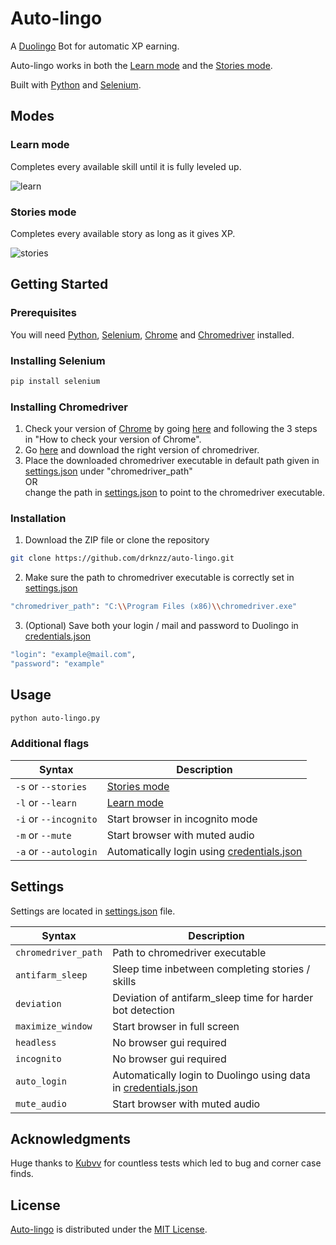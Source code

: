 <!-- ABOUT THE PROJECT -->
# Auto-lingo

A <a href="https://www.duolingo.com/" target="_blank">Duolingo</a> Bot for automatic XP earning.

Auto-lingo works in both the [Learn mode](#learn-mode) and the [Stories mode](#stories-mode).

Built with [Python](https://www.python.org/) and [Selenium](https://www.selenium.dev/).

## Modes

### Learn mode

Completes every available skill until it is fully leveled up.

![learn](https://user-images.githubusercontent.com/65187002/126021764-1e29e0fd-54a4-4041-91ce-ea0e6e68c09e.gif)

### Stories mode

Completes every available story as long as it gives XP.

![stories](https://user-images.githubusercontent.com/65187002/126019082-07b89071-cce6-4a92-a826-d539d9f09ca1.gif)

<!-- GETTING STARTED -->
## Getting Started

<!-- To get a local copy up and running follow these simple steps. -->

### Prerequisites

You will need [Python](https://www.python.org/), [Selenium](https://www.selenium.dev/), [Chrome](https://www.google.com/intl/en_en/chrome/) and [Chromedriver](https://chromedriver.chromium.org/downloads) installed.

### Installing Selenium

```sh
pip install selenium
```

### Installing Chromedriver

1. Check your version of [Chrome](https://www.google.com/intl/en_en/chrome/) by going [here](https://www.google.com/chrome/update/) and following the 3 steps in "How to check your version of Chrome".
2. Go [here](https://chromedriver.chromium.org/downloads) and download the right version of chromedriver.
3. Place the downloaded chromedriver executable in default path given in [settings.json](https://github.com/drknzz/auto-lingo/blob/main/settings.json) under "chromedriver_path" <br>OR<br>change the path in [settings.json](https://github.com/drknzz/auto-lingo/blob/main/settings.json) to point to the chromedriver executable.

### Installation

1. Download the ZIP file or clone the repository

```sh
git clone https://github.com/drknzz/auto-lingo.git
```

2. Make sure the path to chromedriver executable is correctly set in [settings.json](https://github.com/drknzz/auto-lingo/blob/main/settings.json)

```sh
"chromedriver_path": "C:\\Program Files (x86)\\chromedriver.exe"
```

3. (Optional) Save both your login / mail and password to Duolingo in [credentials.json](https://github.com/drknzz/auto-lingo/blob/main/credentials.json)

```sh
"login": "example@mail.com",
"password": "example"
```

<!-- USAGE EXAMPLES -->
## Usage

```sh
python auto-lingo.py
```

### Additional flags

| Syntax                    | Description                                                                                                   |
| ------------------------- | ------------------------------------------------------------------------------------------------------------- |
| ``-s`` or ``--stories``   | [Stories mode](#stories-mode)                                                                                 |
| ``-l`` or ``--learn``     | [Learn mode](#learn-mode)                                                                                     |
| ``-i`` or ``--incognito`` | Start browser in incognito mode                                                                               |
| ``-m`` or ``--mute``      | Start browser with muted audio                                                                                |
| ``-a`` or ``--autologin`` | Automatically login using [credentials.json](https://github.com/drknzz/auto-lingo/blob/main/credentials.json) |

## Settings

Settings are located in [settings.json](https://github.com/drknzz/auto-lingo/blob/main/settings.json) file.

| Syntax                    | Description                                                                                                   |
| ------------------------- | ------------------------------------------------------------------------------------------------------------- |
| `chromedriver_path`   | Path to chromedriver executable                                                                                 |
| `antifarm_sleep`     | Sleep time inbetween completing stories / skills                                                                                    |
|  `deviation`   |  Deviation of antifarm_sleep time for harder bot detection   |
|  `maximize_window`   | Start browser in full screen    |
|  `headless`   |  No browser gui required   |
|  `incognito`   | No browser gui required    |
|  `auto_login`   |  Automatically login to Duolingo using data in [credentials.json](https://github.com/drknzz/auto-lingo/blob/main/credentials.json)   |
| `mute_audio` |Start browser with muted audio  |


## Acknowledgments

Huge thanks to [Kubvv](https://github.com/Kubvv) for countless tests which led to bug and corner case finds.

<!-- LICENSE -->
## License

[Auto-lingo](#auto-lingo) is distributed under the [MIT License](https://github.com/drknzz/auto-lingo/blob/main/LICENSE).

